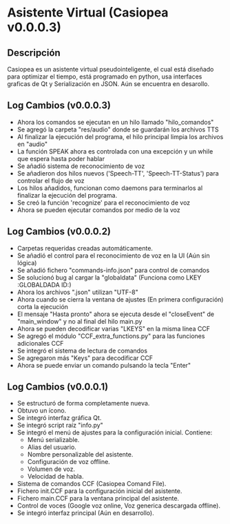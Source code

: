 # Asistente Virtual (Casiopea v0.0.0.3)


## Descripción

Casiopea es un asistente virtual pseudointeligente, el cual está diseñado para optimizar el tiempo, está programado en python, usa interfaces graficas de Qt y Serialización en JSON. Aún se encuentra en desarollo.

## Log Cambios (v0.0.0.3)

- Ahora los comandos se ejecutan en un hilo llamado "hilo_comandos"
- Se agregó la carpeta "res/audio" donde se guardarán los archivos TTS
- Al finalizar la ejecución del programa, el hilo principal limpia los archivos en "audio"
- La función SPEAK ahora es controlada con una excepción y un while que espera hasta poder hablar
- Se añadió sistema de reconocimiento de voz
- Se añadieron dos hilos nuevos ('Speech-TT', 'Speech-TT-Status') para controlar el flujo de voz
- Los hilos añadidos, funcionan como daemons para terminarlos al finalizar la ejecución del programa.
- Se creó la función 'recognize' para el reconocimiento de voz
- Ahora se pueden ejecutar comandos por medio de la voz

## Log Cambios (v0.0.0.2)

- Carpetas requeridas creadas automáticamente.
- Se añadió el control para el reconocimiento de voz en la UI (Aún sin lógica)
- Se añadió fichero "commands-info.json" para control de comandos
- Se solucionó bug al cargar la "globaldata" (Funciona como LKEY :GLOBALDADA ID:)
- Ahora los archivos ".json" utilizan "UTF-8"
- Ahora cuando se cierra la ventana de ajustes (En primera configuración) corta la ejecución
- El mensaje "Hasta pronto" ahora se ejecuta desde el "closeEvent" de "main_window" y no al final del hilo main.py
- Ahora se pueden decodificar varias "LKEYS" en la misma línea CCF
- Se agregó el módulo "CCF_extra_functions.py" para las funciones adicionales CCF
- Se integró el sistema de lectura de comandos
- Se agregaron más "Keys" para decodificar CCF
- Ahora se puede enviar un comando pulsando la tecla "Enter"

## Log Cambios (v0.0.0.1)

- Se estructuró de forma completamente nueva.
- Obtuvo un ícono.
- Se integró interfaz gráfica Qt.
- Se integró script raíz "info.py"
- Se integró el menú de ajustes para la configuración inicial. Contiene:
    - Menú serializable.
    - Alias del usuario.
    - Nombre personalizable del asistente.
    - Configuración de voz offline.
    - Volumen de voz.
    - Velocidad de habla.
- Sistema de comandos CCF (Casiopea Comand File).
- Fichero init.CCF para la configuración inicial del asistente.
- Fichero main.CCF para la ventana principal del asistente.
- Control de voces (Google voz online, Voz generica descargada offline).
- Se integró interfaz principal (Aún en desarrollo).
